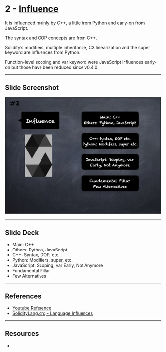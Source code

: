# 2 - [Influence](Influence.md)
It is influenced mainly by C++, a little from Python and early-on from JavaScript. 

The syntax and OOP concepts are from C++.

Solidity’s modifiers, multiple inheritance, C3 linearization and the super keyword are influences from Python. 

Function-level scoping and var keyword were JavaScript influences early-on but those have been reduced since v0.4.0.

___
## Slide Screenshot
![002.png](../images/solidity101/002.png)
___
## Slide Deck
- Main: C++
- Others: Python, JavaScript
- C++: Syntax, OOP, etc.
- Python: Modifiers, super, etc.
- JavaScript: Scoping, var Early, Not Anymore
- Fundamental Pillar
- Few Alternatives
___
## References
- [Youtube Reference](https://youtu.be/5eLqFac5Tkg?t=143)
- [SolidityLang.org - Language Influences](https://docs.soliditylang.org/en/v0.8.9/language-influences.html)

___
## Resources
- 
